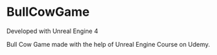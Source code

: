 # BullCowGame

Developed with Unreal Engine 4

Bull Cow Game made with the help of Unreal Engine Course on Udemy.
